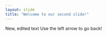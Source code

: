 ```yaml
---
layout: slide
title: "Welcome to our second slide!"
---
```

New, edited text
Use the left arrow to go back!
